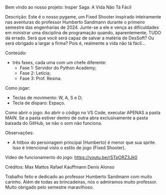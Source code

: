 Bem vindo ao nosso projeto: 
Insper Saga: A Vida Não Tá Fácil

Descrição:
 Este é o nosso pygame, um Fixed Shooter inspirado inteiramente nas aventuras do professor Humberto Sandmann durante o primeiro semestre das engenharias de 2024. Junte-se a ele e vença as dificuldades em ministrar uma disciplina de programação quando, aparentemente, TUDO dá errado. Será que você será capaz de salvar a matéria de DesSoft? Ou será obrigado a largar a firma? Pois é, realmente a vida não tá fácil...

Conteúdo:
 - três fases, cada uma com um chefe diferente:
	- Fase 1: Servidor do Python Academy;
	- Fase 2: Letícia;
	- Fase 3: Prof. Resina.

Como jogar:
 - Teclas de movimento: W, A, S e D;
 - Tecla de disparo: Espaço.

Como abrir o jogo:
 Ao abrir o código no VS Code, executar APENAS a pasta MAIN. Se a pasta estiver dentro de outra abra exclusivamente a pasta baixada do GitHub, se não o som não funciona.

Observações:
 - A hitbox do personagem principal (Humberto) é menor que sua sprite. Isso é intencional visto o estilo de jogo (Fixed Shooter).

Vídeo de funcionamento do jogo:
 https://youtu.be/rSTpORZ3Jk0

Créditos:
	Max Mattos
	Rafael Kauffmann
	Denis Alonso


Trabalho feito e dedicado ao professor Humberto Sandmann com muito carinho. Além de todas as brincadeiras, nós o admiramos muito professor. Muito obrigado pelo semestre maravilhoso.
